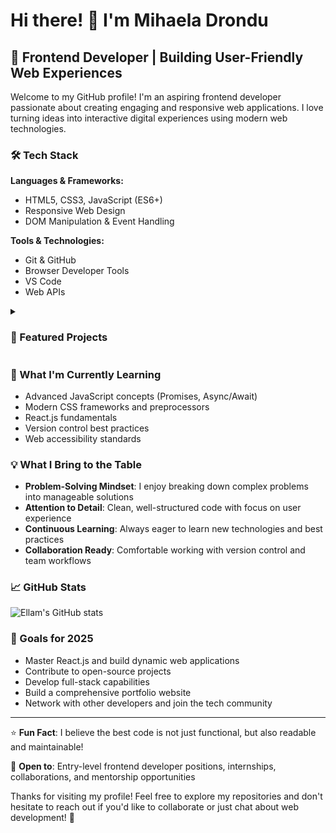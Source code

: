 # Hi there! 👋 I'm Mihaela Drondu 

## 🚀 Frontend Developer | Building User-Friendly Web Experiences

Welcome to my GitHub profile! I'm an aspiring frontend developer passionate about creating engaging and responsive web applications. I love turning ideas into interactive digital experiences using modern web technologies.

### 🛠️ Tech Stack

**Languages & Frameworks:**
- HTML5, CSS3, JavaScript (ES6+)
- Responsive Web Design
- DOM Manipulation & Event Handling

**Tools & Technologies:**
- Git & GitHub
- Browser Developer Tools
- VS Code
- Web APIs

<details> 
 <summary><h3>🎯 Featured Projects</h3></summary>

### 🛒 [SuperM - E-commerce Application](https://github.com/ellamm/superM)
A modern, responsive supermarket e-commerce application that demonstrates proficiency in frontend development and user experience design.

**Key Features:**
- Fully responsive design (mobile, tablet, desktop)
- Complete shopping cart functionality
- Product search and filtering
- Modern UI/UX with smooth animations

**Tech Stack:** React, HTML5, CSS3, JavaScript (ES6+), Vite, Netlify

---

### 🎲 [Tenzies - Dice Game](https://github.com/ellamm/Tenzies)
An engaging React-based dice game where players roll dice to match all ten dice to the same number.

**Key Features:**
- Interactive dice rolling mechanics
- Victory celebrations

**Tech Stack:** React, JavaScript, CSS3

---

### 🔧 [Assembly Endgame](https://github.com/ellamm/assembly-endgame)
A comprehensive assembly language project demonstrating low-level programming concepts and system architecture understanding.

**Key Features:**
- Interactive user interface with smooth animations
- Modern development practices and clean code architecture
- Performance-optimized with fast loading times
- Accessible design following WCAG guidelines

**Tech Stack:** React, HTML5, CSS3, JavaScript (ES6+), Vite, Netlify

---

#### 🏀 [Basketball Scoreboard](https://github.com/ellamm/basketball-scoreboard)
Interactive basketball scoreboard application built with JavaScript

**Key Features:**
- Real-time score tracking
- Clean, intuitive user interface
- Dynamic DOM manipulation

**Tech Stack:** HTML5, CSS3, JavaScript (ES6+), Vite, Netlify 

---

#### 🍕 [Food Tracker App](https://github.com/ellamm/food-tracker-app)
Web application for tracking food consumption and nutrition

**Key Features:**
- User-friendly interface design
- Local data management
- Responsive layout
 
**Tech Stack:** HTML5, CSS3, JavaScript (ES6+), Firebase, Vite, Netlify 

---

#### 🎨 [Museum of Candy](https://github.com/ellamm/museum-of-candy)
Creative showcase website with engaging visual design

**Key Features:**
- Modern CSS styling techniques
- Responsive design principles
- Visual storytelling

**Tech Stack:** HTML5, CSS3, Bootstrap, JavaScript 

---

#### 🔧 [Unit Conversion Tool](https://github.com/ellamm/unit-conversion)
Practical utility for converting between different units

**Key Features:**
- Clean, functional design
- JavaScript calculation logic
- User input validation

**Tech Stack:** HTML5, CSS3, Vanilla JavaScript, Vite, Netlify 

---

#### 🍦 [Ice Cream Project](https://github.com/ellamm/ice-cream)
Creative web project showcasing CSS styling skills

**Key Features:**
- Visual design implementation
- HTML structure and semantics

**Tech Stack:** HTML5, CSS3, JavaScript, Vite, Netlify 

---

#### 💼 [WebStudio](https://github.com/ellamm/WebStudio)
Professional web development showcase

**Key Features:**
- Portfolio presentation
- Clean code structure
- Modern web standards

**Tech Stack:** HTML5, CSS3, JavaScript 

---

</details> 

### 🌱 What I'm Currently Learning

- Advanced JavaScript concepts (Promises, Async/Await)
- Modern CSS frameworks and preprocessors
- React.js fundamentals
- Version control best practices
- Web accessibility standards

### 💡 What I Bring to the Table

- **Problem-Solving Mindset**: I enjoy breaking down complex problems into manageable solutions
- **Attention to Detail**: Clean, well-structured code with focus on user experience
- **Continuous Learning**: Always eager to learn new technologies and best practices
- **Collaboration Ready**: Comfortable working with version control and team workflows

### 📈 GitHub Stats

![Ellam's GitHub stats](https://github-readme-stats.vercel.app/api?username=ellamm&show_icons=true&theme=default)

### 🎯 Goals for 2025

- Master React.js and build dynamic web applications
- Contribute to open-source projects
- Develop full-stack capabilities
- Build a comprehensive portfolio website
- Network with other developers and join the tech community

---

⭐ **Fun Fact**: I believe the best code is not just functional, but also readable and maintainable!

💬 **Open to**: Entry-level frontend developer positions, internships, collaborations, and mentorship opportunities

Thanks for visiting my profile! Feel free to explore my repositories and don't hesitate to reach out if you'd like to collaborate or just chat about web development! 🚀
